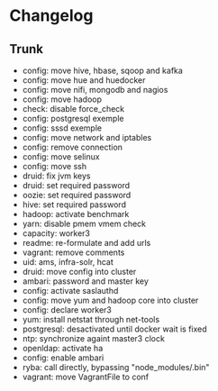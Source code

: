 
# Changelog

## Trunk

* config: move hive, hbase, sqoop and kafka
* config: move hue and huedocker
* config: move nifi, mongodb and nagios
* config: move hadoop
* check: disable force_check
* config: postgresql exemple
* config: sssd exemple
* config: move network and iptables
* config: remove connection
* config: move selinux
* config: move ssh
* druid: fix jvm keys
* druid: set required password
* oozie: set required password
* hive: set required password
* hadoop: activate benchmark
* yarn: disable pmem vmem check
* capacity: worker3
* readme: re-formulate and add urls
* vagrant: remove comments
* uid: ams, infra-solr, hcat
* druid: move config into cluster
* ambari: password and master key
* config: activate saslauthd
* config: move yum and hadoop core into cluster
* config: declare worker3
* yum: install netstat through net-tools
* postgresql: desactivated until docker wait is fixed
* ntp: synchronize againt master3 clock
* openldap: activate ha
* config: enable ambari
* ryba: call directly, bypassing "node_modules/.bin"
* vagrant: move VagrantFile to conf

